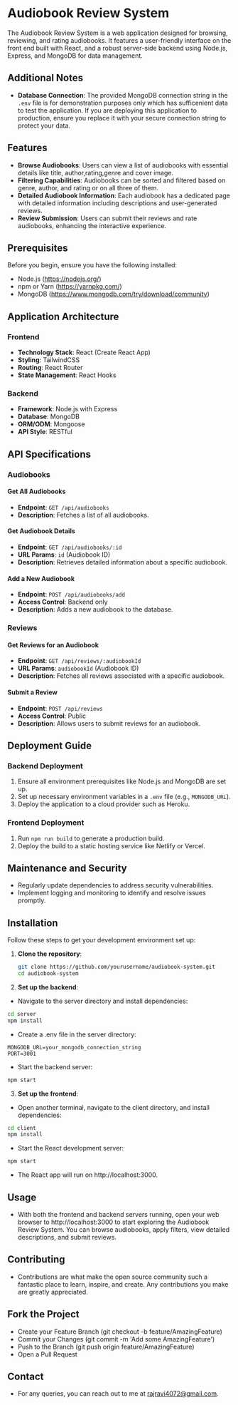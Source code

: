 # Audiobook Review System

The Audiobook Review System is a web application designed for browsing, reviewing, and rating audiobooks. It features a user-friendly interface on the front end built with React, and a robust server-side backend using Node.js, Express, and MongoDB for data management.

## Additional Notes

- **Database Connection**: The provided MongoDB connection string in the `.env` file is for demonstration purposes only which has sufficenient data to test the application. If you are deploying this application to production, ensure you replace it with your secure connection string to protect your data.
  
## Features

- **Browse Audiobooks**: Users can view a list of audiobooks with essential details like title, author,rating,genre and cover image.
- **Filtering Capabilities**: Audiobooks can be sorted and filtered based on genre, author, and rating or on all three of them.
- **Detailed Audiobook Information**: Each audiobook has a dedicated page with detailed information including descriptions and user-generated reviews.
- **Review Submission**: Users can submit their reviews and rate audiobooks, enhancing the interactive experience.

## Prerequisites

Before you begin, ensure you have the following installed:
- Node.js (https://nodejs.org/)
- npm or Yarn (https://yarnpkg.com/)
- MongoDB (https://www.mongodb.com/try/download/community)

## Application Architecture

### Frontend

- **Technology Stack**: React (Create React App)
- **Styling**: TailwindCSS
- **Routing**: React Router
- **State Management**: React Hooks

### Backend

- **Framework**: Node.js with Express
- **Database**: MongoDB
- **ORM/ODM**: Mongoose
- **API Style**: RESTful

## API Specifications

### Audiobooks

#### Get All Audiobooks

- **Endpoint**: `GET /api/audiobooks`
- **Description**: Fetches a list of all audiobooks.

#### Get Audiobook Details

- **Endpoint**: `GET /api/audiobooks/:id`
- **URL Params**: `id` (Audiobook ID)
- **Description**: Retrieves detailed information about a specific audiobook.

#### Add a New Audiobook

- **Endpoint**: `POST /api/audiobooks/add`
- **Access Control**: Backend only
- **Description**: Adds a new audiobook to the database.

### Reviews

#### Get Reviews for an Audiobook

- **Endpoint**: `GET /api/reviews/:audiobookId`
- **URL Params**: `audiobookId` (Audiobook ID)
- **Description**: Fetches all reviews associated with a specific audiobook.

#### Submit a Review

- **Endpoint**: `POST /api/reviews`
- **Access Control**: Public
- **Description**: Allows users to submit reviews for an audiobook.

## Deployment Guide

### Backend Deployment

1. Ensure all environment prerequisites like Node.js and MongoDB are set up.
2. Set up necessary environment variables in a `.env` file (e.g., `MONGODB_URL`).
3. Deploy the application to a cloud provider such as Heroku.

### Frontend Deployment

1. Run `npm run build` to generate a production build.
2. Deploy the build to a static hosting service like Netlify or Vercel.

## Maintenance and Security

- Regularly update dependencies to address security vulnerabilities.
- Implement logging and monitoring to identify and resolve issues promptly.


## Installation

Follow these steps to get your development environment set up:

1. **Clone the repository**:
   ```bash
   git clone https://github.com/yourusername/audiobook-system.git
   cd audiobook-system
   ```

2. **Set up the backend**:
 - Navigate to the server directory and install dependencies:
```bash
cd server
npm install
   ```
 - Create a .env file in the server directory:

 ```text
MONGODB_URL=your_mongodb_connection_string
PORT=3001
 ```
 - Start the backend server:
 ```bash
 npm start
 ```
3. **Set up the frontend**:
 - Open another terminal, navigate to the client directory, and install dependencies:
 ```bash
 cd client
 npm install
``` 
 - Start the React development server:
 ```bash
 npm start
```
 - The React app will run on http://localhost:3000.
 

## Usage
- With both the frontend and backend servers running, open your web browser to http://localhost:3000 to start exploring the Audiobook Review System. You can browse audiobooks, apply filters, view detailed descriptions, and submit reviews.


## Contributing
- Contributions are what make the open source community such a fantastic place to learn, inspire, and create. Any contributions you make are greatly appreciated.

## Fork the Project
- Create your Feature Branch (git checkout -b feature/AmazingFeature)
- Commit your Changes (git commit -m 'Add some AmazingFeature')
- Push to the Branch (git push origin feature/AmazingFeature)
- Open a Pull Request

## Contact
- For any queries, you can reach out to me at rajravi4072@gmail.com.
